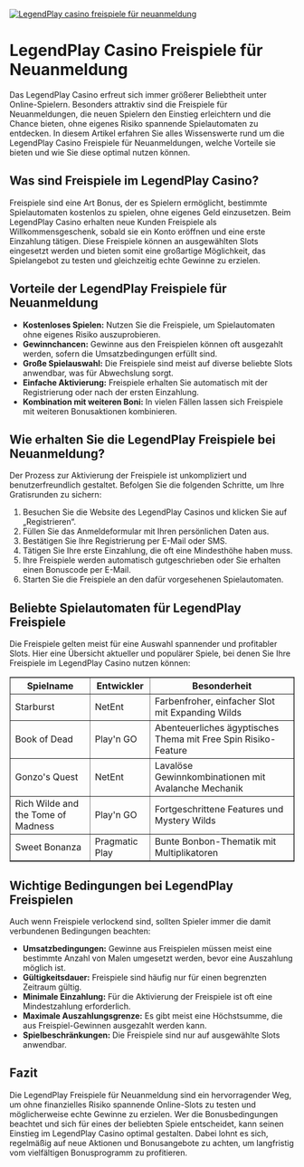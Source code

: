 [![LegendPlay casino freispiele für neuanmeldung](https://123-caf.pages.dev/gitsignup.png)](https://vrmoo.ru/Bt82HjjY)

<h1>LegendPlay Casino Freispiele für Neuanmeldung</h1>  <p>Das LegendPlay Casino erfreut sich immer größerer Beliebtheit unter Online-Spielern. Besonders attraktiv sind die Freispiele für Neuanmeldungen, die neuen Spielern den Einstieg erleichtern und die Chance bieten, ohne eigenes Risiko spannende Spielautomaten zu entdecken. In diesem Artikel erfahren Sie alles Wissenswerte rund um die LegendPlay Casino Freispiele für Neuanmeldungen, welche Vorteile sie bieten und wie Sie diese optimal nutzen können.</p>  <h2>Was sind Freispiele im LegendPlay Casino?</h2>  <p>Freispiele sind eine Art Bonus, der es Spielern ermöglicht, bestimmte Spielautomaten kostenlos zu spielen, ohne eigenes Geld einzusetzen. Beim LegendPlay Casino erhalten neue Kunden Freispiele als Willkommensgeschenk, sobald sie ein Konto eröffnen und eine erste Einzahlung tätigen. Diese Freispiele können an ausgewählten Slots eingesetzt werden und bieten somit eine großartige Möglichkeit, das Spielangebot zu testen und gleichzeitig echte Gewinne zu erzielen.</p>  <h2>Vorteile der LegendPlay Freispiele für Neuanmeldung</h2>  <ul>   <li><strong>Kostenloses Spielen:</strong> Nutzen Sie die Freispiele, um Spielautomaten ohne eigenes Risiko auszuprobieren.</li>   <li><strong>Gewinnchancen:</strong> Gewinne aus den Freispielen können oft ausgezahlt werden, sofern die Umsatzbedingungen erfüllt sind.</li>   <li><strong>Große Spielauswahl:</strong> Die Freispiele sind meist auf diverse beliebte Slots anwendbar, was für Abwechslung sorgt.</li>   <li><strong>Einfache Aktivierung:</strong> Freispiele erhalten Sie automatisch mit der Registrierung oder nach der ersten Einzahlung.</li>   <li><strong>Kombination mit weiteren Boni:</strong> In vielen Fällen lassen sich Freispiele mit weiteren Bonusaktionen kombinieren.</li> </ul>  <h2>Wie erhalten Sie die LegendPlay Freispiele bei Neuanmeldung?</h2>  <p>Der Prozess zur Aktivierung der Freispiele ist unkompliziert und benutzerfreundlich gestaltet. Befolgen Sie die folgenden Schritte, um Ihre Gratisrunden zu sichern:</p>  <ol>   <li>Besuchen Sie die Website des LegendPlay Casinos und klicken Sie auf „Registrieren“.</li>   <li>Füllen Sie das Anmeldeformular mit Ihren persönlichen Daten aus.</li>   <li>Bestätigen Sie Ihre Registrierung per E-Mail oder SMS.</li>   <li>Tätigen Sie Ihre erste Einzahlung, die oft eine Mindesthöhe haben muss.</li>   <li>Ihre Freispiele werden automatisch gutgeschrieben oder Sie erhalten einen Bonuscode per E-Mail.</li>   <li>Starten Sie die Freispiele an den dafür vorgesehenen Spielautomaten.</li> </ol>  <h2>Beliebte Spielautomaten für LegendPlay Freispiele</h2>  <p>Die Freispiele gelten meist für eine Auswahl spannender und profitabler Slots. Hier eine Übersicht aktueller und populärer Spiele, bei denen Sie Ihre Freispiele im LegendPlay Casino nutzen können:</p>  <table border="1" cellpadding="8" cellspacing="0">   <thead>     <tr>       <th>Spielname</th>       <th>Entwickler</th>       <th>Besonderheit</th>     </tr>   </thead>   <tbody>     <tr>       <td>Starburst</td>       <td>NetEnt</td>       <td>Farbenfroher, einfacher Slot mit Expanding Wilds</td>     </tr>     <tr>       <td>Book of Dead</td>       <td>Play'n GO</td>       <td>Abenteuerliches ägyptisches Thema mit Free Spin Risiko-Feature</td>     </tr>     <tr>       <td>Gonzo's Quest</td>       <td>NetEnt</td>       <td>Lavalöse Gewinnkombinationen mit Avalanche Mechanik</td>     </tr>     <tr>       <td>Rich Wilde and the Tome of Madness</td>       <td>Play'n GO</td>       <td>Fortgeschrittene Features und Mystery Wilds</td>     </tr>     <tr>       <td>Sweet Bonanza</td>       <td>Pragmatic Play</td>       <td>Bunte Bonbon-Thematik mit Multiplikatoren</td>     </tr>   </tbody> </table>  <h2>Wichtige Bedingungen bei LegendPlay Freispielen</h2>  <p>Auch wenn Freispiele verlockend sind, sollten Spieler immer die damit verbundenen Bedingungen beachten:</p>  <ul>   <li><strong>Umsatzbedingungen:</strong> Gewinne aus Freispielen müssen meist eine bestimmte Anzahl von Malen umgesetzt werden, bevor eine Auszahlung möglich ist.</li>   <li><strong>Gültigkeitsdauer:</strong> Freispiele sind häufig nur für einen begrenzten Zeitraum gültig.</li>   <li><strong>Minimale Einzahlung:</strong> Für die Aktivierung der Freispiele ist oft eine Mindestzahlung erforderlich.</li>   <li><strong>Maximale Auszahlungsgrenze:</strong> Es gibt meist eine Höchstsumme, die aus Freispiel-Gewinnen ausgezahlt werden kann.</li>   <li><strong>Spielbeschränkungen:</strong> Die Freispiele sind nur auf ausgewählte Slots anwendbar.</li> </ul>  <h2>Fazit</h2>  <p>Die LegendPlay Freispiele für Neuanmeldung sind ein hervorragender Weg, um ohne finanzielles Risiko spannende Online-Slots zu testen und möglicherweise echte Gewinne zu erzielen. Wer die Bonusbedingungen beachtet und sich für eines der beliebten Spiele entscheidet, kann seinen Einstieg im LegendPlay Casino optimal gestalten. Dabei lohnt es sich, regelmäßig auf neue Aktionen und Bonusangebote zu achten, um langfristig vom vielfältigen Bonusprogramm zu profitieren.</p>